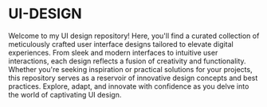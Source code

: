 # UI-DESIGN
Welcome to my UI design repository! Here, you'll find a curated collection of meticulously crafted user interface designs tailored to elevate digital experiences. From sleek and modern interfaces to intuitive user interactions, each design reflects a fusion of creativity and functionality. Whether you're seeking inspiration or practical solutions for your projects, this repository serves as a reservoir of innovative design concepts and best practices. Explore, adapt, and innovate with confidence as you delve into the world of captivating UI design.
